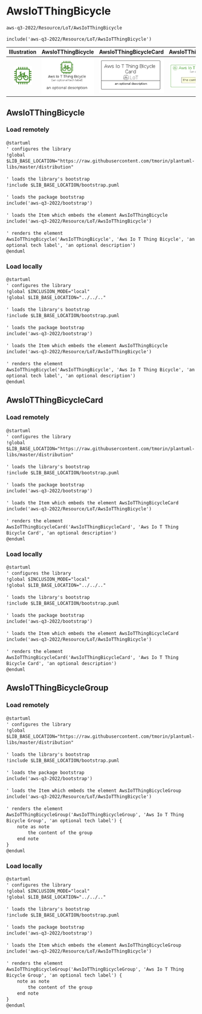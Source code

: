 # AwsIoTThingBicycle


```text
aws-q3-2022/Resource/LoT/AwsIoTThingBicycle
```

```text
include('aws-q3-2022/Resource/LoT/AwsIoTThingBicycle')
```



| Illustration | AwsIoTThingBicycle | AwsIoTThingBicycleCard | AwsIoTThingBicycleGroup |
| :---: | :---: | :---: | :---: |
| ![illustration for Illustration](../../../aws-q3-2022/Resource/LoT/AwsIoTThingBicycle.png) | ![illustration for AwsIoTThingBicycle](../../../aws-q3-2022/Resource/LoT/AwsIoTThingBicycle.Local.png) | ![illustration for AwsIoTThingBicycleCard](../../../aws-q3-2022/Resource/LoT/AwsIoTThingBicycleCard.Local.png) | ![illustration for AwsIoTThingBicycleGroup](../../../aws-q3-2022/Resource/LoT/AwsIoTThingBicycleGroup.Local.png) |




## AwsIoTThingBicycle

### Load remotely
```plantuml
@startuml
' configures the library
!global $LIB_BASE_LOCATION="https://raw.githubusercontent.com/tmorin/plantuml-libs/master/distribution"

' loads the library's bootstrap
!include $LIB_BASE_LOCATION/bootstrap.puml

' loads the package bootstrap
include('aws-q3-2022/bootstrap')

' loads the Item which embeds the element AwsIoTThingBicycle
include('aws-q3-2022/Resource/LoT/AwsIoTThingBicycle')

' renders the element
AwsIoTThingBicycle('AwsIoTThingBicycle', 'Aws Io T Thing Bicycle', 'an optional tech label', 'an optional description')
@enduml
```

### Load locally
```plantuml
@startuml
' configures the library
!global $INCLUSION_MODE="local"
!global $LIB_BASE_LOCATION="../../.."

' loads the library's bootstrap
!include $LIB_BASE_LOCATION/bootstrap.puml

' loads the package bootstrap
include('aws-q3-2022/bootstrap')

' loads the Item which embeds the element AwsIoTThingBicycle
include('aws-q3-2022/Resource/LoT/AwsIoTThingBicycle')

' renders the element
AwsIoTThingBicycle('AwsIoTThingBicycle', 'Aws Io T Thing Bicycle', 'an optional tech label', 'an optional description')
@enduml
```

## AwsIoTThingBicycleCard

### Load remotely
```plantuml
@startuml
' configures the library
!global $LIB_BASE_LOCATION="https://raw.githubusercontent.com/tmorin/plantuml-libs/master/distribution"

' loads the library's bootstrap
!include $LIB_BASE_LOCATION/bootstrap.puml

' loads the package bootstrap
include('aws-q3-2022/bootstrap')

' loads the Item which embeds the element AwsIoTThingBicycleCard
include('aws-q3-2022/Resource/LoT/AwsIoTThingBicycle')

' renders the element
AwsIoTThingBicycleCard('AwsIoTThingBicycleCard', 'Aws Io T Thing Bicycle Card', 'an optional description')
@enduml
```

### Load locally
```plantuml
@startuml
' configures the library
!global $INCLUSION_MODE="local"
!global $LIB_BASE_LOCATION="../../.."

' loads the library's bootstrap
!include $LIB_BASE_LOCATION/bootstrap.puml

' loads the package bootstrap
include('aws-q3-2022/bootstrap')

' loads the Item which embeds the element AwsIoTThingBicycleCard
include('aws-q3-2022/Resource/LoT/AwsIoTThingBicycle')

' renders the element
AwsIoTThingBicycleCard('AwsIoTThingBicycleCard', 'Aws Io T Thing Bicycle Card', 'an optional description')
@enduml
```

## AwsIoTThingBicycleGroup

### Load remotely
```plantuml
@startuml
' configures the library
!global $LIB_BASE_LOCATION="https://raw.githubusercontent.com/tmorin/plantuml-libs/master/distribution"

' loads the library's bootstrap
!include $LIB_BASE_LOCATION/bootstrap.puml

' loads the package bootstrap
include('aws-q3-2022/bootstrap')

' loads the Item which embeds the element AwsIoTThingBicycleGroup
include('aws-q3-2022/Resource/LoT/AwsIoTThingBicycle')

' renders the element
AwsIoTThingBicycleGroup('AwsIoTThingBicycleGroup', 'Aws Io T Thing Bicycle Group', 'an optional tech label') {
    note as note
        the content of the group
    end note
}
@enduml
```

### Load locally
```plantuml
@startuml
' configures the library
!global $INCLUSION_MODE="local"
!global $LIB_BASE_LOCATION="../../.."

' loads the library's bootstrap
!include $LIB_BASE_LOCATION/bootstrap.puml

' loads the package bootstrap
include('aws-q3-2022/bootstrap')

' loads the Item which embeds the element AwsIoTThingBicycleGroup
include('aws-q3-2022/Resource/LoT/AwsIoTThingBicycle')

' renders the element
AwsIoTThingBicycleGroup('AwsIoTThingBicycleGroup', 'Aws Io T Thing Bicycle Group', 'an optional tech label') {
    note as note
        the content of the group
    end note
}
@enduml
```

